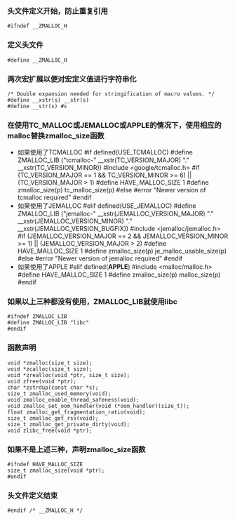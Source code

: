 ### 头文件定义开始，防止重复引用

    #ifndef __ZMALLOC_H

### 定义头文件
    #define __ZMALLOC_H

### 两次宏扩展以便对宏定义值进行字符串化
    /* Double expansion needed for stringification of macro values. */
    #define __xstr(s) __str(s)
    #define __str(s) #s

### 在使用TC_MALLOC或JEMALLOC或APPLE的情况下，使用相应的malloc替换zmalloc_size函数
- 如果使用了TCMALLOC
    #if defined(USE_TCMALLOC)
    #define ZMALLOC_LIB ("tcmalloc-" __xstr(TC_VERSION_MAJOR) "." __xstr(TC_VERSION_MINOR))
    #include <google/tcmalloc.h>
    #if (TC_VERSION_MAJOR == 1 && TC_VERSION_MINOR >= 6) || (TC_VERSION_MAJOR > 1)
    #define HAVE_MALLOC_SIZE 1
    #define zmalloc_size(p) tc_malloc_size(p)
    #else
    #error "Newer version of tcmalloc required"
    #endif
- 如果使用了JEMALLOC
    #elif defined(USE_JEMALLOC)
    #define ZMALLOC_LIB ("jemalloc-" __xstr(JEMALLOC_VERSION_MAJOR) "." __xstr(JEMALLOC_VERSION_MINOR) "." __xstr(JEMALLOC_VERSION_BUGFIX))
    #include <jemalloc/jemalloc.h>
    #if (JEMALLOC_VERSION_MAJOR == 2 && JEMALLOC_VERSION_MINOR >= 1) || (JEMALLOC_VERSION_MAJOR > 2)
    #define HAVE_MALLOC_SIZE 1
    #define zmalloc_size(p) je_malloc_usable_size(p)
    #else
    #error "Newer version of jemalloc required"
    #endif
- 如果使用了APPLE
    #elif defined(__APPLE__)
    #include <malloc/malloc.h>
    #define HAVE_MALLOC_SIZE 1
    #define zmalloc_size(p) malloc_size(p)
    #endif

### 如果以上三种都没有使用，ZMALLOC_LIB就使用libc
    #ifndef ZMALLOC_LIB
    #define ZMALLOC_LIB "libc"
    #endif

### 函数声明
    void *zmalloc(size_t size);
    void *zcalloc(size_t size);
    void *zrealloc(void *ptr, size_t size);
    void zfree(void *ptr);
    char *zstrdup(const char *s);
    size_t zmalloc_used_memory(void);
    void zmalloc_enable_thread_safeness(void);
    void zmalloc_set_oom_handler(void (*oom_handler)(size_t));
    float zmalloc_get_fragmentation_ratio(void);
    size_t zmalloc_get_rss(void);
    size_t zmalloc_get_private_dirty(void);
    void zlibc_free(void *ptr);

### 如果不是上述三种，声明zmalloc_size函数
    #ifndef HAVE_MALLOC_SIZE
    size_t zmalloc_size(void *ptr);
    #endif

### 头文件定义结束 
    #endif /* __ZMALLOC_H */
